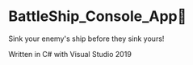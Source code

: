# BattleShip_Console_App🚢
Sink your enemy's ship before they sink yours!

Written in C# with Visual Studio 2019
